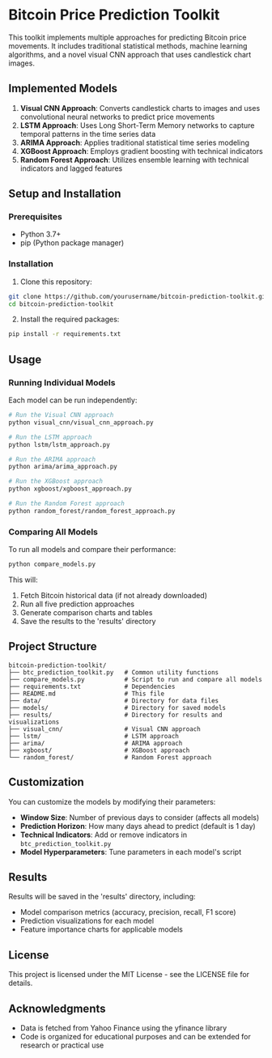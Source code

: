 # Bitcoin Price Prediction Toolkit

This toolkit implements multiple approaches for predicting Bitcoin price movements. It includes traditional statistical methods, machine learning algorithms, and a novel visual CNN approach that uses candlestick chart images.

## Implemented Models

1. **Visual CNN Approach**: Converts candlestick charts to images and uses convolutional neural networks to predict price movements
2. **LSTM Approach**: Uses Long Short-Term Memory networks to capture temporal patterns in the time series data
3. **ARIMA Approach**: Applies traditional statistical time series modeling
4. **XGBoost Approach**: Employs gradient boosting with technical indicators
5. **Random Forest Approach**: Utilizes ensemble learning with technical indicators and lagged features

## Setup and Installation

### Prerequisites
- Python 3.7+
- pip (Python package manager)

### Installation

1. Clone this repository:
```bash
git clone https://github.com/yourusername/bitcoin-prediction-toolkit.git
cd bitcoin-prediction-toolkit
```

2. Install the required packages:
```bash
pip install -r requirements.txt
```

## Usage

### Running Individual Models

Each model can be run independently:

```bash
# Run the Visual CNN approach
python visual_cnn/visual_cnn_approach.py

# Run the LSTM approach
python lstm/lstm_approach.py

# Run the ARIMA approach
python arima/arima_approach.py

# Run the XGBoost approach
python xgboost/xgboost_approach.py

# Run the Random Forest approach
python random_forest/random_forest_approach.py
```

### Comparing All Models

To run all models and compare their performance:

```bash
python compare_models.py
```

This will:
1. Fetch Bitcoin historical data (if not already downloaded)
2. Run all five prediction approaches
3. Generate comparison charts and tables
4. Save the results to the 'results' directory

## Project Structure

```
bitcoin-prediction-toolkit/
├── btc_prediction_toolkit.py   # Common utility functions
├── compare_models.py           # Script to run and compare all models
├── requirements.txt            # Dependencies
├── README.md                   # This file
├── data/                       # Directory for data files
├── models/                     # Directory for saved models
├── results/                    # Directory for results and visualizations
├── visual_cnn/                 # Visual CNN approach
├── lstm/                       # LSTM approach
├── arima/                      # ARIMA approach
├── xgboost/                    # XGBoost approach
└── random_forest/              # Random Forest approach
```

## Customization

You can customize the models by modifying their parameters:

- **Window Size**: Number of previous days to consider (affects all models)
- **Prediction Horizon**: How many days ahead to predict (default is 1 day)
- **Technical Indicators**: Add or remove indicators in `btc_prediction_toolkit.py`
- **Model Hyperparameters**: Tune parameters in each model's script

## Results

Results will be saved in the 'results' directory, including:
- Model comparison metrics (accuracy, precision, recall, F1 score)
- Prediction visualizations for each model
- Feature importance charts for applicable models

## License

This project is licensed under the MIT License - see the LICENSE file for details.

## Acknowledgments

- Data is fetched from Yahoo Finance using the yfinance library
- Code is organized for educational purposes and can be extended for research or practical use